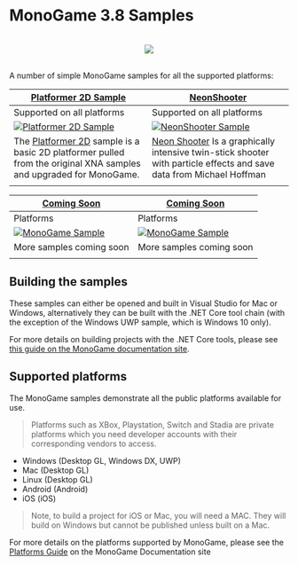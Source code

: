 # MonoGame 3.8 Samples

<p align="center">
<br/>
  <img src="https://raw.githubusercontent.com/Mono-Game/MonoGame.Logo/master/FullColorOnLight/HorizontalLogo_128px.png"/>
<br/>
<br/>
</p>

A number of simple MonoGame samples for all the supported platforms:


[Platformer 2D Sample](Platformer2D/README.md) | [NeonShooter](NeonShooter/)|
|-|-|
Supported on all platforms | Supported on all platforms |
[![Platformer 2D Sample](Images/Platformer2D-Sample.png)](Platformer2D/README.md) | [![NeonShooter Sample](Images/NeonShooter-Sample.png)](NeonShooter/) |
The [Platformer 2D](Platformer2D/README.md) sample is a basic 2D platformer pulled from the original XNA samples and upgraded for MonoGame.| [Neon Shooter](NeonShooter/) Is a graphically intensive twin-stick shooter with particle effects and save data from Michael Hoffman |
|||

| [Coming Soon]() | [Coming Soon]() |
|-|-|
| Platforms | Platforms |
| [![MonoGame Sample](Images/MonoGame-Sample.png)]() | [![MonoGame Sample](Images/MonoGame-Sample.png)]() |
| More samples coming soon | More samples coming soon |
|||

## Building the samples

These samples can either be opened and built in Visual Studio for Mac or Windows, alternatively they can be built with the .NET Core tool chain (with the exception of the Windows UWP sample, which is Windows 10 only).

For more details on building projects with the .NET Core tools, please see [this guide on the MonoGame documentation site](https://docs.monogame.net/articles/packaging_games.html).

## Supported platforms

The MonoGame samples demonstrate all the public platforms available for use.

> Platforms such as XBox, Playstation, Switch and Stadia are private platforms which you need developer accounts with their corresponding vendors to access.

* Windows (Desktop GL, Windows DX, UWP)
* Mac (Desktop GL)
* Linux (Desktop GL)
* Android (Android)
* iOS (iOS)

> Note, to build a project for iOS or Mac, you will need a MAC.  They will build on Windows but cannot be published unless built on a Mac.

For more details on the platforms supported by MonoGame, please see the [Platforms Guide](https://docs.monogame.net/articles/platforms/0_platforms.html) on the MonoGame Documentation site
